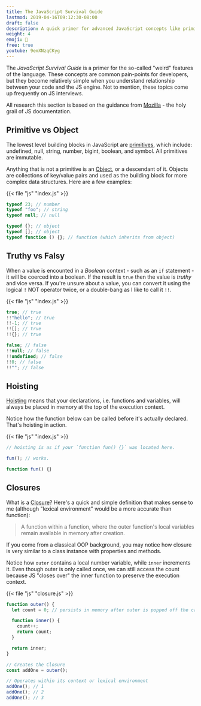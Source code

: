 ```yaml
---
title: The JavaScript Survival Guide
lastmod: 2019-04-16T09:12:30-08:00
draft: false
description: A quick primer for advanced JavaScript concepts like primitives, hoisting, closures, and this binding.
weight: 4
emoji: 🧟
free: true
youtube: 9emXNzqCKyg
---
```


The _JavaScript Survival Guide_ is a primer for the so-called "weird" features of the language. These concepts are common pain-points for developers, but they become relatively simple when you understand relationship between your code and the JS engine. Not to mention, these topics come up frequently on JS interviews.

All research this section is based on the guidance from [Mozilla](https://developer.mozilla.org) - the holy grail of JS documentation.

## Primitive vs Object

The lowest level building blocks in JavaScript are [primitives](https://developer.mozilla.org/en-US/docs/Glossary/Primitive), which include: undefined, null, string, number, bigint, boolean, and symbol. All primitives are immutable.

Anything that is not a primitive is an [Object](https://developer.mozilla.org/en-US/docs/Web/JavaScript/Reference/Global_Objects/Object), or a descendant of it. Objects are collections of key/value pairs and used as the building block for more complex data structures. Here are a few examples:

{{< file "js" "index.js" >}}

```js
typeof 23; // number
typeof "foo"; // string
typeof null; // null

typeof {}; // object
typeof []; // object
typeof function () {}; // function (which inherits from object)
```

## Truthy vs Falsy

When a value is encounted in a _Boolean_ context - such as an `if` statement - it will be coerced into a boolean. If the result is `true` then the value is _truthy_ and vice versa. If you're unsure about a value, you can convert it using the logical `!` NOT operator twice, or a double-bang as I like to call it `!!`.

{{< file "js" "index.js" >}}

```js
true; // true
!!"hello"; // true
!!-1; // true
!![]; // true
!!{}; // true

false; // false
!!null; // false
!!undefined; // false
!!0; // false
!!""; // false
```

## Hoisting

[Hoisting](https://developer.mozilla.org/en-US/docs/Glossary/Hoisting) means that your declarations, i.e. functions and variables, will always be placed in memory at the top of the execution context.

Notice how the function below can be called before it's actually declared. That's hoisting in action.

{{< file "js" "index.js" >}}

```js
// hoisting is as if your `function fun() {}` was located here.

fun(); // works.

function fun() {}
```

## Closures

What is a [Closure](https://developer.mozilla.org/en-US/docs/Web/JavaScript/Closures)? Here's a quick and simple definition that makes sense to me (although "lexical environment" would be a more accurate than function):

> A function within a function, where the outer function's local variables remain available in memory after creation.

If you come from a classical OOP background, you may notice how closure is very similar to a class instance with properties and methods.

Notice how `outer` contains a local number variable, while `inner` increments it. Even though outer is only called once, we can still access the count because JS "closes over" the inner function to preserve the execution context.

{{< file "js" "closure.js" >}}

```js
function outer() {
  let count = 0; // persists in memory after outer is popped off the call stack

  function inner() {
    count++;
    return count;
  }

  return inner;
}

// Creates the Closure
const addOne = outer();

// Operates within its context or lexical environment
addOne(); // 1
addOne(); // 2
addOne(); // 3
```
